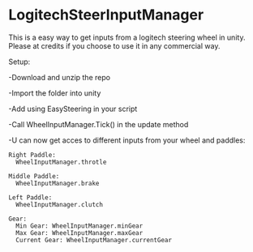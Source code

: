 ﻿# LogitechSteerInputManager
This is a easy way to get inputs from a logitech steering wheel in unity.
Please at credits if you choose to use it in any commercial way.

Setup:

  -Download and unzip the repo

  -Import the folder into unity
  
  -Add using EasySteering in your script
  
  -Call WheelInputManager.Tick() in the update method
  
  -U can now get acces to different inputs from your wheel and paddles:
  
    Right Paddle: 
      WheelInputManager.throtle

    Middle Paddle: 
      WheelInputManager.brake
      
    Left Paddle: 
      WheelInputManager.clutch
      
    Gear:
      Min Gear: WheelInputManager.minGear
      Max Gear: WheelInputManager.maxGear
      Current Gear: WheelInputManager.currentGear
